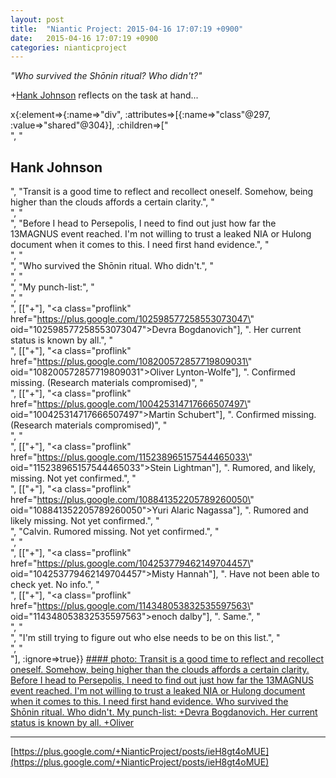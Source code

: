 ```yaml
---
layout: post
title:  "Niantic Project: 2015-04-16 17:07:19 +0900"
date:   2015-04-16 17:07:19 +0900
categories: nianticproject
---
```

*"Who survived the Shōnin ritual? Who didn't?"*

+[Hank Johnson](https://plus.google.com/117792105926525258257 "") reflects on the task at hand...

x{:element=>{:name=>"div", :attributes=>[{:name=>"class"@297, :value=>"shared"@304}], :children=>["<br />", "<h2>Hank Johnson</h2>", "Transit is a good time to reflect and recollect oneself. Somehow, being higher than the clouds affords a certain clarity.", "<br />", "<br />", "Before I head to Persepolis, I need to find out just how far the 13MAGNUS event reached. I'm not willing to trust a leaked NIA or Hulong document when it comes to this. I need first hand evidence.", "<br />", "<br />", "Who survived the Shōnin ritual. Who didn't.", "<br />", "<br />", "My punch-list:", "<br />", "<br />", [["+"], "<a class=\"proflink\" href=\"https://plus.google.com/102598577258553073047\" oid=\"102598577258553073047\">Devra Bogdanovich</a>"], ". Her current status is known by all.", "<br />", [["+"], "<a class=\"proflink\" href=\"https://plus.google.com/108200572857719809031\" oid=\"108200572857719809031\">Oliver Lynton-Wolfe</a>"], ". Confirmed missing. (Research materials compromised)", "<br />", [["+"], "<a class=\"proflink\" href=\"https://plus.google.com/100425314717666507497\" oid=\"100425314717666507497\">Martin Schubert</a>"], ". Confirmed missing. (Research materials compromised)", "<br />", "<br />", [["+"], "<a class=\"proflink\" href=\"https://plus.google.com/115238965157544465033\" oid=\"115238965157544465033\">Stein Lightman</a>"], ". Rumored, and likely, missing. Not yet confirmed.", "<br />", [["+"], "<a class=\"proflink\" href=\"https://plus.google.com/108841352205789260050\" oid=\"108841352205789260050\">Yuri Alaric Nagassa</a>"], ". Rumored and likely missing. Not yet confirmed.", "<br />", "Calvin. Rumored missing. Not yet confirmed.", "<br />", "<br />", [["+"], "<a class=\"proflink\" href=\"https://plus.google.com/104253779462149704457\" oid=\"104253779462149704457\">Misty Hannah</a>"], ". Have not been able to check yet. No info.", "<br />", [["+"], "<a class=\"proflink\" href=\"https://plus.google.com/114348053832535597563\" oid=\"114348053832535597563\">enoch dalby</a>"], ". Same.", "<br />", "<br />", "I'm still trying to figure out who else needs to be on this list.", "<br />", "<br />"], :ignore=>true}}
[#### photo: Transit is a good time to reflect and recollect oneself. Somehow, being higher than the clouds affords a certain clarity.
Before I head to Persepolis, I need to find out just how far the 13MAGNUS event reached. I'm not willing to trust a leaked NIA or Hulong document when it comes to this. I need first hand evidence.
Who survived the Shōnin ritual. Who didn't.
My punch-list:
+Devra Bogdanovich. Her current status is known by all.
+Oliver](https://lh3.googleusercontent.com/-a1gp2RYUcNc/VS9sU76H7pI/AAAAAAAACgY/ede1tSfg9EY/w1200-h675/Sky.jpg "")
- - -
[https://plus.google.com/+NianticProject/posts/ieH8gt4oMUE](https://plus.google.com/+NianticProject/posts/ieH8gt4oMUE)
